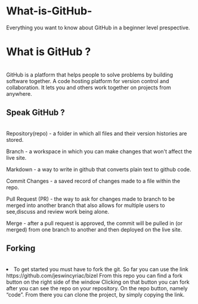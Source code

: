 # What-is-GitHub-
Everything you want to know about GitHub in a beginner level prespective.

<h1>What is GitHub ?</h1><br>
GitHub is a platform that helps people to solve problems by building software together.  A code hosting platform for version control and collaboration.
It lets you and others work together on projects from anywhere.

<h2>Speak GitHub ?</h2><br>
Repository(repo) - a folder in which all files and their version histories
                                are stored.

 Branch -  a workspace in which you can make changes that won't affect 
                  the live site.

Markdown -  a way to write in github that converts plain text to github code.

Commit Changes - a saved record of changes made to a file within the repo.

Pull Request (PR) - the way to ask for changes made to branch to be merged 
                                  into another branch that also allows for multiple users to 
                                  see,discuss and review work being alone.

Merge -  after a pull request is approved, the commit will be pulled in (or merged)
               from one branch to another and then deployed on the live site.
               

<h2>Forking</h2><br>
<li><ui>To get started you  must have to fork the git.</ui>
  <ui>So far you can use the link   https://github.com/jeswincyriac/bizel</ui>
  <ui>From this repo you can find a fork button on the right side of the window</ui>
  <ui>Clicking on that button  you can fork after you can see the repo on your repository.</ui>
  <ui>On the repo button, namely “code”.</ui>
  <ui>From there you can clone the project, by simply copying the link.</ui></li>

